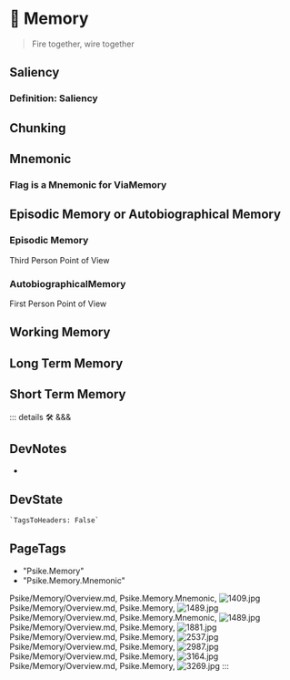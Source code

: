 
# 💜 <psike>Memory</psike>

> Fire together, wire together

## Saliency

### Definition: Saliency

## Chunking

## Mnemonic

### Flag is a Mnemonic for ViaMemory

## Episodic Memory or Autobiographical Memory

### Episodic Memory

Third Person Point of View

### AutobiographicalMemory

First Person Point of View

## Working Memory

## Long Term Memory

## Short Term Memory

::: details 🛠 <dev>&&&</dev>

## DevNotes

-

## DevState

```py
`TagsToHeaders: False`
```

<h2>PageTags</h2>

- "Psike.Memory"
- "Psike.Memory.Mnemonic"

Psike/Memory/Overview.md, <dev>Psike.Memory.Mnemonic</dev>, ![1409.jpg](/PaperPhoto/1409.jpg)
Psike/Memory/Overview.md, <dev>Psike.Memory</dev>, ![1489.jpg](/PaperPhoto/1489.jpg)
Psike/Memory/Overview.md, <dev>Psike.Memory.Mnemonic</dev>, ![1489.jpg](/PaperPhoto/1489.jpg)
Psike/Memory/Overview.md, <dev>Psike.Memory</dev>, ![1881.jpg](/PaperPhoto/1881.jpg)
Psike/Memory/Overview.md, <dev>Psike.Memory</dev>, ![2537.jpg](/PaperPhoto/2537.jpg)
Psike/Memory/Overview.md, <dev>Psike.Memory</dev>, ![2987.jpg](/PaperPhoto/2987.jpg)
Psike/Memory/Overview.md, <dev>Psike.Memory</dev>, ![3164.jpg](/PaperPhoto/3164.jpg)
Psike/Memory/Overview.md, <dev>Psike.Memory</dev>, ![3269.jpg](/PaperPhoto/3269.jpg)
:::
